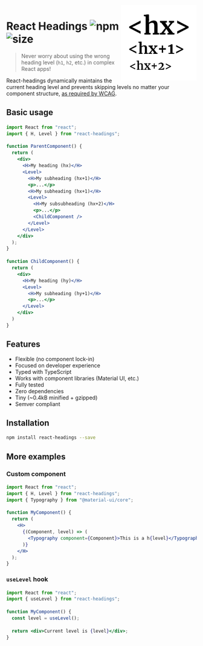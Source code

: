 <img align="right" width="200" src="https://github.com/alexnault/react-headings/raw/master/assets/react-headings.png" />

# React Headings ![npm](https://img.shields.io/npm/v/react-headings?style=flat-square) ![size](https://img.shields.io/bundlephobia/minzip/react-headings?style=flat-square)

> Never worry about using the wrong heading level (`h1`, `h2`, etc.) in complex React apps!

React-headings dynamically maintains the current heading level and prevents skipping levels no matter your component structure, [as required by WCAG](https://www.w3.org/WAI/tutorials/page-structure/headings/).

## Basic usage

```jsx
import React from "react";
import { H, Level } from "react-headings";

function ParentComponent() {
  return (
    <div>
      <H>My heading (hx)</H>
      <Level>
        <H>My subheading (hx+1)</H>
        <p>...</p>
        <H>My subheading (hx+1)</H>
        <Level>
          <H>My subsubheading (hx+2)</H>
          <p>...</p>
          <ChildComponent />
        </Level>
      </Level>
    </div>
  );
}

function ChildComponent() {
  return (
    <div>
      <H>My heading (hy)</H>
      <Level>
        <H>My subheading (hy+1)</H>
        <p>...</p>
      </Level>
    </div>
  )
}
```

## Features

- Flexible (no component lock-in)
- Focused on developer experience
- Typed with TypeScript
- Works with component libraries (Material UI, etc.)
- Fully tested
- Zero dependencies
- Tiny (~0.4kB minified + gzipped)
- Semver compliant

## Installation

```bash
npm install react-headings --save
```

## More examples

### Custom component

```jsx
import React from "react";
import { H, Level } from "react-headings";
import { Typography } from "@material-ui/core";

function MyComponent() {
  return (
    <H>
      {(Component, level) => (
        <Typography component={Component}>This is a h{level}</Typography>
      )}
    </H>
  );
}

```

### `useLevel` hook

```jsx
import React from "react";
import { useLevel } from "react-headings";

function MyComponent() {
  const level = useLevel();

  return <div>Current level is {level}</div>;
}
```
